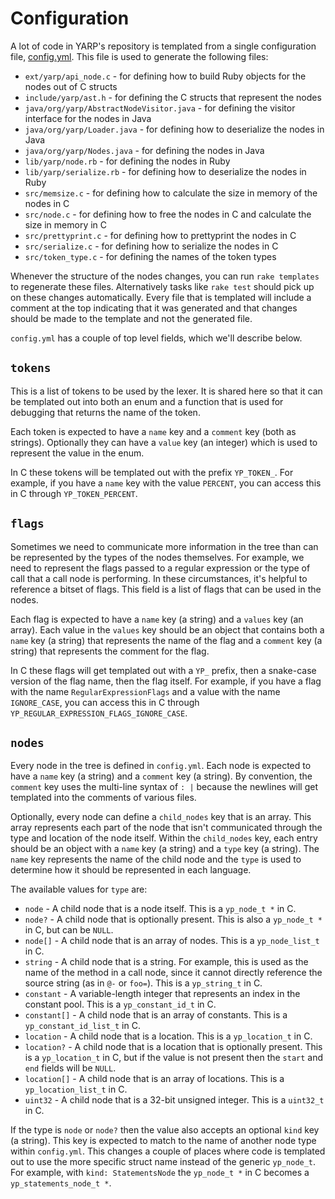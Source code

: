 # Configuration

A lot of code in YARP's repository is templated from a single configuration file, [config.yml](../config.yml). This file is used to generate the following files:

* `ext/yarp/api_node.c` - for defining how to build Ruby objects for the nodes out of C structs
* `include/yarp/ast.h` - for defining the C structs that represent the nodes
* `java/org/yarp/AbstractNodeVisitor.java` - for defining the visitor interface for the nodes in Java
* `java/org/yarp/Loader.java` - for defining how to deserialize the nodes in Java
* `java/org/yarp/Nodes.java` - for defining the nodes in Java
* `lib/yarp/node.rb` - for defining the nodes in Ruby
* `lib/yarp/serialize.rb` - for defining how to deserialize the nodes in Ruby
* `src/memsize.c` - for defining how to calculate the size in memory of the nodes in C
* `src/node.c` - for defining how to free the nodes in C and calculate the size in memory in C
* `src/prettyprint.c` - for defining how to prettyprint the nodes in C
* `src/serialize.c` - for defining how to serialize the nodes in C
* `src/token_type.c` - for defining the names of the token types

Whenever the structure of the nodes changes, you can run `rake templates` to regenerate these files. Alternatively tasks like `rake test` should pick up on these changes automatically. Every file that is templated will include a comment at the top indicating that it was generated and that changes should be made to the template and not the generated file.

`config.yml` has a couple of top level fields, which we'll describe below.

## `tokens`

This is a list of tokens to be used by the lexer. It is shared here so that it can be templated out into both an enum and a function that is used for debugging that returns the name of the token.

Each token is expected to have a `name` key and a `comment` key (both as strings). Optionally they can have a `value` key (an integer) which is used to represent the value in the enum.

In C these tokens will be templated out with the prefix `YP_TOKEN_`. For example, if you have a `name` key with the value `PERCENT`, you can access this in C through `YP_TOKEN_PERCENT`.

## `flags`

Sometimes we need to communicate more information in the tree than can be represented by the types of the nodes themselves. For example, we need to represent the flags passed to a regular expression or the type of call that a call node is performing. In these circumstances, it's helpful to reference a bitset of flags. This field is a list of flags that can be used in the nodes.

Each flag is expected to have a `name` key (a string) and a `values` key (an array). Each value in the `values` key should be an object that contains both a `name` key (a string) that represents the name of the flag and a `comment` key (a string) that represents the comment for the flag.

In C these flags will get templated out with a `YP_` prefix, then a snake-case version of the flag name, then the flag itself. For example, if you have a flag with the name `RegularExpressionFlags` and a value with the name `IGNORE_CASE`, you can access this in C through `YP_REGULAR_EXPRESSION_FLAGS_IGNORE_CASE`.

## `nodes`

Every node in the tree is defined in `config.yml`. Each node is expected to have a `name` key (a string) and a `comment` key (a string). By convention, the `comment` key uses the multi-line syntax of `: |` because the newlines will get templated into the comments of various files.

Optionally, every node can define a `child_nodes` key that is an array. This array represents each part of the node that isn't communicated through the type and location of the node itself. Within the `child_nodes` key, each entry should be an object with a `name` key (a string) and a `type` key (a string). The `name` key represents the name of the child node and the `type` is used to determine how it should be represented in each language.

The available values for `type` are:

* `node` - A child node that is a node itself. This is a `yp_node_t *` in C.
* `node?` - A child node that is optionally present. This is also a `yp_node_t *` in C, but can be `NULL`.
* `node[]` - A child node that is an array of nodes. This is a `yp_node_list_t` in C.
* `string` - A child node that is a string. For example, this is used as the name of the method in a call node, since it cannot directly reference the source string (as in `@-` or `foo=`). This is a `yp_string_t` in C.
* `constant` - A variable-length integer that represents an index in the constant pool. This is a `yp_constant_id_t` in C.
* `constant[]` - A child node that is an array of constants. This is a `yp_constant_id_list_t` in C.
* `location` - A child node that is a location. This is a `yp_location_t` in C.
* `location?` - A child node that is a location that is optionally present. This is a `yp_location_t` in C, but if the value is not present then the `start` and `end` fields will be `NULL`.
* `location[]` - A child node that is an array of locations. This is a `yp_location_list_t` in C.
* `uint32` - A child node that is a 32-bit unsigned integer. This is a `uint32_t` in C.

If the type is `node` or `node?` then the value also accepts an optional `kind` key (a string). This key is expected to match to the name of another node type within `config.yml`. This changes a couple of places where code is templated out to use the more specific struct name instead of the generic `yp_node_t`. For example, with `kind: StatementsNode` the `yp_node_t *` in C becomes a `yp_statements_node_t *`.
